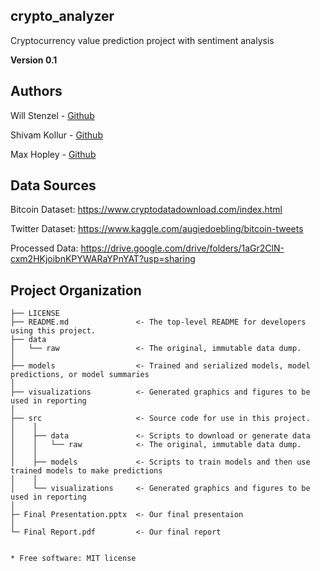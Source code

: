 
## crypto_analyzer


Cryptocurrency value prediction project with sentiment analysis 

**Version 0.1**



## Authors

Will Stenzel - [Github](https://github.com/wstenzel)

Shivam Kollur - [Github](https://github.com/srkollur)

Max Hopley - [Github](https://github.com/mhopley)


## Data Sources

Bitcoin Dataset: https://www.cryptodatadownload.com/index.html

Twitter Dataset: https://www.kaggle.com/augiedoebling/bitcoin-tweets

Processed Data: https://drive.google.com/drive/folders/1aGr2ClN-cxm2HKjoibnKPYWARaYPnYAT?usp=sharing



Project Organization
------------

    ├── LICENSE
    ├── README.md               <- The top-level README for developers using this project.
    ├── data
    │   └── raw                 <- The original, immutable data dump.
    │
    ├── models                  <- Trained and serialized models, model predictions, or model summaries
    │
    ├── visualizations          <- Generated graphics and figures to be used in reporting
    │
    ├── src                     <- Source code for use in this project.
    │    │
    │    ├── data               <- Scripts to download or generate data
    │    │   └── raw            <- The original, immutable data dump.
    │    │
    │    ├── models             <- Scripts to train models and then use trained models to make predictions
    │    │
    │    └── visualizations     <- Generated graphics and figures to be used in reporting
    │
    ├─ Final Presentation.pptx  <- Our final presentaion
    │
    └─ Final Report.pdf         <- Our final report
    
    
    * Free software: MIT license
